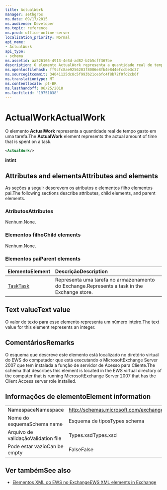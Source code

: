 ```yaml
---
title: ActualWork
manager: sethgros
ms.date: 09/17/2015
ms.audience: Developer
ms.topic: reference
ms.prod: office-online-server
localization_priority: Normal
api_name:
- ActualWork
api_type:
- schema
ms.assetid: aa526166-4913-4e3d-ad82-b2b5cff367be
description: O elemento ActualWork representa a quantidade real de tempo gasto em uma tarefa.
ms.openlocfilehash: ff9cfc8ae9256203f8006e8fb4e844efccbe3c37
ms.sourcegitcommit: 34041125dc8c5f993b21cebfc4f8b72f0fd2cb6f
ms.translationtype: MT
ms.contentlocale: pt-BR
ms.lasthandoff: 06/25/2018
ms.locfileid: "19751038"
---
```

# <a name="actualwork"></a><span data-ttu-id="cc84f-103">ActualWork</span><span class="sxs-lookup"><span data-stu-id="cc84f-103">ActualWork</span></span>

<span data-ttu-id="cc84f-104">O elemento **ActualWork** representa a quantidade real de tempo gasto em uma tarefa.</span><span class="sxs-lookup"><span data-stu-id="cc84f-104">The **ActualWork** element represents the actual amount of time that is spent on a task.</span></span> 
  
```xml
<ActualWork/>
```

 <span data-ttu-id="cc84f-105">**int**</span><span class="sxs-lookup"><span data-stu-id="cc84f-105">**int**</span></span>
## <a name="attributes-and-elements"></a><span data-ttu-id="cc84f-106">Attributes and elements</span><span class="sxs-lookup"><span data-stu-id="cc84f-106">Attributes and elements</span></span>

<span data-ttu-id="cc84f-107">As seções a seguir descrevem os atributos e elementos filho elementos pai.</span><span class="sxs-lookup"><span data-stu-id="cc84f-107">The following sections describe attributes, child elements, and parent elements.</span></span>
  
### <a name="attributes"></a><span data-ttu-id="cc84f-108">Atributos</span><span class="sxs-lookup"><span data-stu-id="cc84f-108">Attributes</span></span>

<span data-ttu-id="cc84f-109">Nenhum.</span><span class="sxs-lookup"><span data-stu-id="cc84f-109">None.</span></span>
  
### <a name="child-elements"></a><span data-ttu-id="cc84f-110">Elementos filho</span><span class="sxs-lookup"><span data-stu-id="cc84f-110">Child elements</span></span>

<span data-ttu-id="cc84f-111">Nenhum.</span><span class="sxs-lookup"><span data-stu-id="cc84f-111">None.</span></span>
  
### <a name="parent-elements"></a><span data-ttu-id="cc84f-112">Elementos pai</span><span class="sxs-lookup"><span data-stu-id="cc84f-112">Parent elements</span></span>

|<span data-ttu-id="cc84f-113">**Elemento**</span><span class="sxs-lookup"><span data-stu-id="cc84f-113">**Element**</span></span>|<span data-ttu-id="cc84f-114">**Descrição**</span><span class="sxs-lookup"><span data-stu-id="cc84f-114">**Description**</span></span>|
|:-----|:-----|
|[<span data-ttu-id="cc84f-115">Task</span><span class="sxs-lookup"><span data-stu-id="cc84f-115">Task</span></span>](task.md) <br/> |<span data-ttu-id="cc84f-116">Representa uma tarefa no armazenamento do Exchange.</span><span class="sxs-lookup"><span data-stu-id="cc84f-116">Represents a task in the Exchange store.</span></span>  <br/> |
   
## <a name="text-value"></a><span data-ttu-id="cc84f-117">Text value</span><span class="sxs-lookup"><span data-stu-id="cc84f-117">Text value</span></span>

<span data-ttu-id="cc84f-118">O valor de texto para esse elemento representa um número inteiro.</span><span class="sxs-lookup"><span data-stu-id="cc84f-118">The text value for this element represents an integer.</span></span>
  
## <a name="remarks"></a><span data-ttu-id="cc84f-119">Comentários</span><span class="sxs-lookup"><span data-stu-id="cc84f-119">Remarks</span></span>

<span data-ttu-id="cc84f-120">O esquema que descreve este elemento está localizado no diretório virtual do EWS do computador que está executando o MicrosoftExchange Server 2007 que tem instalada a função de servidor de Acesso para Cliente.</span><span class="sxs-lookup"><span data-stu-id="cc84f-120">The schema that describes this element is located in the EWS virtual directory of the computer that is running MicrosoftExchange Server 2007 that has the Client Access server role installed.</span></span>
  
## <a name="element-information"></a><span data-ttu-id="cc84f-121">Informações de elemento</span><span class="sxs-lookup"><span data-stu-id="cc84f-121">Element information</span></span>

|||
|:-----|:-----|
|<span data-ttu-id="cc84f-122">Namespace</span><span class="sxs-lookup"><span data-stu-id="cc84f-122">Namespace</span></span>  <br/> |http://schemas.microsoft.com/exchange/services/2006/types  <br/> |
|<span data-ttu-id="cc84f-123">Nome do esquema</span><span class="sxs-lookup"><span data-stu-id="cc84f-123">Schema name</span></span>  <br/> |<span data-ttu-id="cc84f-124">Esquema de tipos</span><span class="sxs-lookup"><span data-stu-id="cc84f-124">Types schema</span></span>  <br/> |
|<span data-ttu-id="cc84f-125">Arquivo de validação</span><span class="sxs-lookup"><span data-stu-id="cc84f-125">Validation file</span></span>  <br/> |<span data-ttu-id="cc84f-126">Types.xsd</span><span class="sxs-lookup"><span data-stu-id="cc84f-126">Types.xsd</span></span>  <br/> |
|<span data-ttu-id="cc84f-127">Pode estar vazio</span><span class="sxs-lookup"><span data-stu-id="cc84f-127">Can be empty</span></span>  <br/> |<span data-ttu-id="cc84f-128">False</span><span class="sxs-lookup"><span data-stu-id="cc84f-128">False</span></span>  <br/> |
   
## <a name="see-also"></a><span data-ttu-id="cc84f-129">Ver também</span><span class="sxs-lookup"><span data-stu-id="cc84f-129">See also</span></span>

- [<span data-ttu-id="cc84f-130">Elementos XML do EWS no Exchange</span><span class="sxs-lookup"><span data-stu-id="cc84f-130">EWS XML elements in Exchange</span></span>](ews-xml-elements-in-exchange.md)

